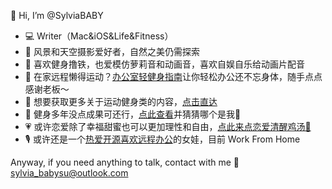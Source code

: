 👋 Hi, I’m @SylviaBABY
- 💻 Writer（Mac&iOS&Life&Fitness）
- 🌱 风景和天空摄影爱好者，自然之美仍需探索
- 💞️ 喜欢健身撸铁，也爱模仿萝莉音和动画音，喜欢自娱自乐给动画片配音
- 📣 在家远程懒得运动？[办公室轻健身指南](https://sspai.com/series/79)让你轻松办公还不忘身体，随手点点感谢老板～
- 📖 想要获取更多关于运动健身类的内容，[点击直达](https://sspai.com/u/sylvia/posts)
- 👀 健身多年没点成果可还行，[点此查看](https://sspai.com/post/68828)并猜猜哪个是我🤪
- 💗 或许恋爱除了幸福甜蜜也可以更加理性和自由，[点此来点恋爱清醒鸡汤🍺](https://sspai.com/post/71315)
- 🎙️ 或许还是一个[热爱开源喜欢远程办公](https://eleduck.com/posts/rdfEoD)的女娃，目前 Work From Home

Anyway, if you need anything to talk, contact with me 📮sylvia_babysu@outlook.com
<!---
SylviaBABY/SylviaBABY is a ✨ special ✨ repository because its `README.md` (this file) appears on your GitHub profile.
You can click the Preview link to take a look at your changes.
--->
